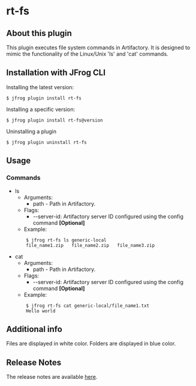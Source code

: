 # rt-fs

## About this plugin
This plugin executes file system commands in Artifactory. It is designed to mimic the functionality of the Linux/Unix 'ls' and 'cat' commands.

## Installation with JFrog CLI
Installing the latest version:

`$ jfrog plugin install rt-fs`

Installing a specific version:

`$ jfrog plugin install rt-fs@version`

Uninstalling a plugin

`$ jfrog plugin uninstall rt-fs`

## Usage
### Commands
* ls
    - Arguments:
        - path - Path in Artifactory.
    - Flags:
        - --server-id: Artifactory server ID configured using the config command **[Optional]**
    - Example:
    ```
        $ jfrog rt-fs ls generic-local
        file_name1.zip   file_name2.zip   file_name3.zip
    ```
* cat
    - Arguments:
        - path - Path in Artifactory.
    - Flags:
        - --server-id: Artifactory server ID configured using the config command **[Optional]**
    - Example:
    ```
        $ jfrog rt-fs cat generic-local/file_name1.txt
        Hello world
    ```

## Additional info
Files are displayed in white color.
Folders are displayed in blue color.

## Release Notes
The release notes are available [here](RELEASE.md).

